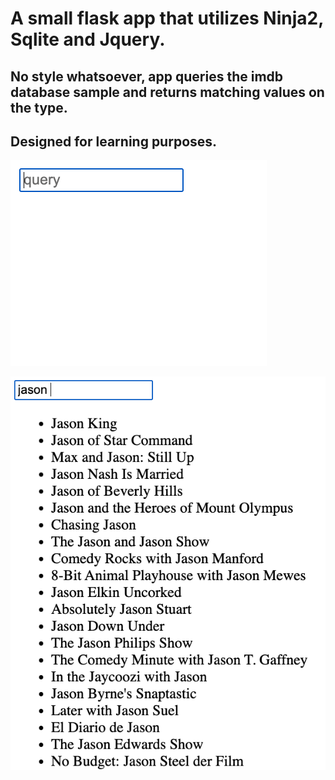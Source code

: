 # A small flask app that utilizes Ninja2, Sqlite and Jquery.
## No style whatsoever, app queries the imdb database sample and returns matching values on the type.
## Designed for learning purposes.

![](emptyquery.png)

![](ontype.png)